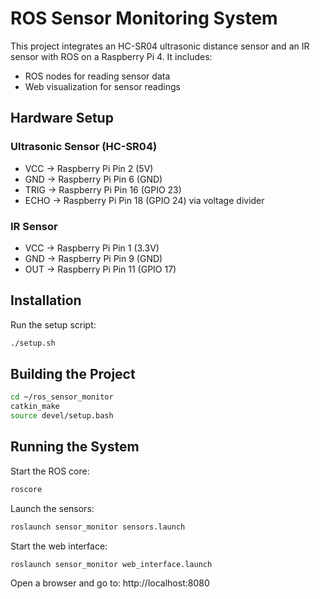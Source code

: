 # ROS Sensor Monitoring System

This project integrates an HC-SR04 ultrasonic distance sensor and an IR sensor with ROS on a Raspberry Pi 4. It includes:
- ROS nodes for reading sensor data
- Web visualization for sensor readings

## Hardware Setup

### Ultrasonic Sensor (HC-SR04)
- VCC → Raspberry Pi Pin 2 (5V)
- GND → Raspberry Pi Pin 6 (GND)
- TRIG → Raspberry Pi Pin 16 (GPIO 23)
- ECHO → Raspberry Pi Pin 18 (GPIO 24) via voltage divider

### IR Sensor
- VCC → Raspberry Pi Pin 1 (3.3V)
- GND → Raspberry Pi Pin 9 (GND)
- OUT → Raspberry Pi Pin 11 (GPIO 17)

## Installation

Run the setup script:
```bash
./setup.sh
```

## Building the Project

```bash
cd ~/ros_sensor_monitor
catkin_make
source devel/setup.bash
```

## Running the System

Start the ROS core:
```bash
roscore
```

Launch the sensors:
```bash
roslaunch sensor_monitor sensors.launch
```

Start the web interface:
```bash
roslaunch sensor_monitor web_interface.launch
```

Open a browser and go to: http://localhost:8080
